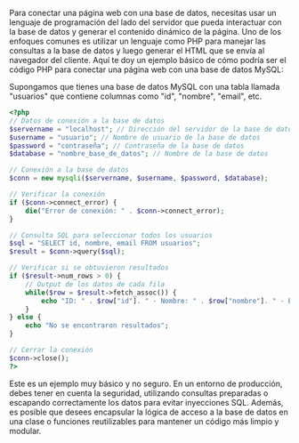 Para conectar una página web con una base de datos, necesitas usar un lenguaje de programación del lado del servidor que pueda interactuar con la base de datos y generar el contenido dinámico de la página. Uno de los enfoques comunes es utilizar un lenguaje como PHP para manejar las consultas a la base de datos y luego generar el HTML que se envía al navegador del cliente. Aquí te doy un ejemplo básico de cómo podría ser el código PHP para conectar una página web con una base de datos MySQL:

Supongamos que tienes una base de datos MySQL con una tabla llamada "usuarios" que contiene columnas como "id", "nombre", "email", etc.

```php
<?php
// Datos de conexión a la base de datos
$servername = "localhost"; // Dirección del servidor de la base de datos
$username = "usuario"; // Nombre de usuario de la base de datos
$password = "contraseña"; // Contraseña de la base de datos
$database = "nombre_base_de_datos"; // Nombre de la base de datos

// Conexión a la base de datos
$conn = new mysqli($servername, $username, $password, $database);

// Verificar la conexión
if ($conn->connect_error) {
    die("Error de conexión: " . $conn->connect_error);
}

// Consulta SQL para seleccionar todos los usuarios
$sql = "SELECT id, nombre, email FROM usuarios";
$result = $conn->query($sql);

// Verificar si se obtuvieron resultados
if ($result->num_rows > 0) {
    // Output de los datos de cada fila
    while($row = $result->fetch_assoc()) {
        echo "ID: " . $row["id"]. " - Nombre: " . $row["nombre"]. " - Email: " . $row["email"]. "<br>";
    }
} else {
    echo "No se encontraron resultados";
}

// Cerrar la conexión
$conn->close();
?>
```

Este es un ejemplo muy básico y no seguro. En un entorno de producción, debes tener en cuenta la seguridad, utilizando consultas preparadas o escapando correctamente los datos para evitar inyecciones SQL. Además, es posible que desees encapsular la lógica de acceso a la base de datos en una clase o funciones reutilizables para mantener un código más limpio y modular.